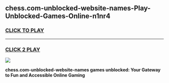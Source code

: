
## chess.com-unblocked-website-names-Play-Unblocked-Games-Online-n1nr4
<h3>
<a href="https://premium76.site?title=chess.com-unblocked-website-names&ref=25A">CLICK TO PLAY</a></h3>
<hr>

<h3>
<a href="https://premium76.site?title=chess.com-unblocked-website-names&ref=25A">CLICK 2 PLAY</a>
  
</h3>

<a href="https://premium76.site?title=chess.com-unblocked-website-names&ref=25A"><img src="https://clearcache.store/games.png"></a>


**chess.com-unblocked-website-names games unblocked: Your Gateway to Fun and Accessible Online Gaming**
